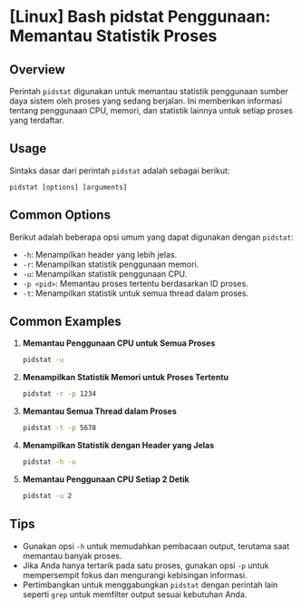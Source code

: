 # [Linux] Bash pidstat Penggunaan: Memantau Statistik Proses

## Overview
Perintah `pidstat` digunakan untuk memantau statistik penggunaan sumber daya sistem oleh proses yang sedang berjalan. Ini memberikan informasi tentang penggunaan CPU, memori, dan statistik lainnya untuk setiap proses yang terdaftar.

## Usage
Sintaks dasar dari perintah `pidstat` adalah sebagai berikut:

```
pidstat [options] [arguments]
```

## Common Options
Berikut adalah beberapa opsi umum yang dapat digunakan dengan `pidstat`:

- `-h`: Menampilkan header yang lebih jelas.
- `-r`: Menampilkan statistik penggunaan memori.
- `-u`: Menampilkan statistik penggunaan CPU.
- `-p <pid>`: Memantau proses tertentu berdasarkan ID proses.
- `-t`: Menampilkan statistik untuk semua thread dalam proses.

## Common Examples

1. **Memantau Penggunaan CPU untuk Semua Proses**
   ```bash
   pidstat -u
   ```

2. **Menampilkan Statistik Memori untuk Proses Tertentu**
   ```bash
   pidstat -r -p 1234
   ```

3. **Memantau Semua Thread dalam Proses**
   ```bash
   pidstat -t -p 5678
   ```

4. **Menampilkan Statistik dengan Header yang Jelas**
   ```bash
   pidstat -h -u
   ```

5. **Memantau Penggunaan CPU Setiap 2 Detik**
   ```bash
   pidstat -u 2
   ```

## Tips
- Gunakan opsi `-h` untuk memudahkan pembacaan output, terutama saat memantau banyak proses.
- Jika Anda hanya tertarik pada satu proses, gunakan opsi `-p` untuk mempersempit fokus dan mengurangi kebisingan informasi.
- Pertimbangkan untuk menggabungkan `pidstat` dengan perintah lain seperti `grep` untuk memfilter output sesuai kebutuhan Anda.
